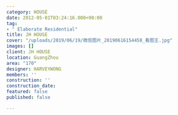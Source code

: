 ```yaml
---
category: HOUSE
date: 2012-05-01T03:24:16.000+00:00
tag:
- " Elaborate Residential"
title: JH HOUSE
cover: "/uploads/2019/06/19/微信图片_20190616154458_看图王.jpg"
images: []
client: JH HOUSE
location: GuangZhou
area: "170"
designer: HARVEYWONG
members: ''
construction: ''
construction_date: 
featured: false
published: false

---
```

